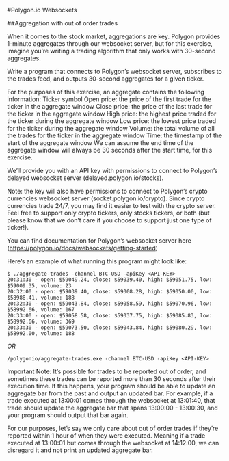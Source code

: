 #Polygon.io Websockets

##Aggregation with out of order trades

When it comes to the stock market, aggregations are key. Polygon provides 1-minute aggregates through our websocket
server, but for this exercise, imagine you’re writing a trading algorithm that only works with 30-second aggregates.

Write a program that connects to Polygon’s websocket server, subscribes to the trades feed,
and outputs 30-second aggregates for a given ticker.

For the purposes of this exercise, an aggregate contains the following information:
Ticker symbol
Open price: the price of the first trade for the ticker in the aggregate window
Close price: the price of the last trade for the ticker in the aggregate window
High price: the highest price traded for the ticker during the aggregate window
Low price: the lowest price traded for the ticker during the aggregate window
Volume: the total volume of all the trades for the ticker in the aggregate window
Time: the timestamp of the start of the aggregate window
We can assume the end time of the aggregate window will always be 30 seconds after the start time, for this exercise.

We’ll provide you with an API key with permissions to connect to Polygon’s delayed websocket server (delayed.polygon.io/stocks).

Note: the key will also have permissions to connect to Polygon’s crypto currencies websocket server (socket.polygon.io/crypto).
Since crypto currencies trade 24/7, you may find it easier to test with the crypto server. Feel free to support only crypto
tickers, only stocks tickers, or both (but please know that we don’t care if you choose to support just one type of ticker!).

You can find documentation for Polygon’s websocket server here (https://polygon.io/docs/websockets/getting-started)

Here’s an example of what running this program might look like:

```shell
$ ./aggregate-trades -channel BTC-USD -apiKey <API-KEY> 
20:31:30 - open: $59049.24, close: $59039.40, high: $59051.75, low: $59009.35, volume: 23
20:32:00 - open: $59039.40, close: $59008.28, high: $59050.00, low: $58988.41, volume: 188
20:32:30 - open: $59043.84, close: $59058.59, high: $59070.96, low: $58992.66, volume: 167
20:33:00 - open: $59058.58, close: $59037.75, high: $59085.83, low: $58992.66, volume: 369
20:33:30 - open: $59073.50, close: $59043.84, high: $59080.29, low: $58992.00, volume: 188
```
*OR*
```shell
/polygonio/aggregate-trades.exe -channel BTC-USD -apiKey <API-KEY>
```

Important Note:
It’s possible for trades to be reported out of order, and sometimes these trades can be reported more than 30 seconds
after their execution time. If this happens, your program should be able to update an aggregate bar from the past and
output an updated bar. For example, if a trade executed at 13:00:01 comes through the websocket at 13:01:40, that trade
should update the aggregate bar that spans 13:00:00 - 13:00:30, and your program should output that bar again.

For our purposes, let’s say we only care about out of order trades if they’re reported within 1 hour of when they were
executed. Meaning if a trade executed at 13:00:01 but comes through the websocket at 14:12:00, we can disregard it and
not print an updated aggregate bar.